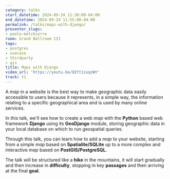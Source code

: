 ```yaml
---
category: talks
start_datetime: 2024-09-24 11:30:00-04:00
end_datetime: 2024-09-24 11:55:00-04:00
permalink: /talks/maps-with-django/
presenter_slugs:
- paolo-melchiorre
room: Grand Ballroom III
tags:
- postgres
- usecase
- thirdparty
- gis
title: Maps with Django
video_url: 'https://youtu.be/QIYt1zuqzWY'
track: t1
---
```


A *map* in a website is the best way to make geographic data easily accessible to users because it represents, in a simple way, the information relating to a specific geographical area and is used by many online services.

In this talk, we'll see how to create a web *map* with the **Python** based web framework **Django** using its **GeoDjango** module, storing geographic data in your local database on which to run geospatial queries.

Through this talk, you can learn how to add a *map* to your website, starting from a simple *map* based on **Spatialite/SQLite** up to a more complex and interactive *map* based on **PostGIS/PostgreSQL**.

The talk will be structured like a **hike** in the mountains, it will start gradually and then increase in **difficulty**, stopping in key **passages** and then arriving at the final **goal**.
